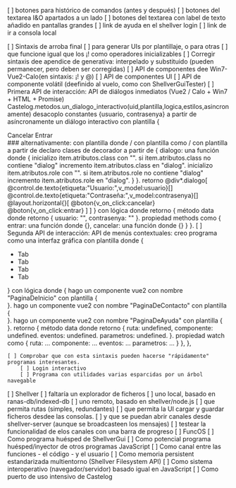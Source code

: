 [ ] botones para histórico de comandos (antes y después)
[ ] botones del textarea I&O apartados a un lado
[ ] botones del textarea con label de texto añadido en pantallas grandes
[ ] link de ayuda en el shellver login
[ ] link de ir a consola local


[ ] Sintaxis de arroba final
    [ ] para generar UIs por plantillaje, o para otras
    [ ] que funcione igual que los ¡! como operadores inicializables
[ ] Corregir sintaxis dee apendice de generativa: interpelado y substituido (pueden permanecer, pero deben ser corregidas)
[ ] API de componentes dee Win7-Vue2-Calo(en sintaxis: ¡! y @)
    [ ] API de componentes UI
    [ ] API de componente volátil (deefinido al vuelo, como con ShellverGuiTester)
    [ ] Primera API de interacción: API de diálogos inmediatos (Vue2 / Calo + Win7 + HTML + Promise)
    Castelog.metodos.un_dialogo_interactivo(uid,plantilla,logica,estilos,asincronamente)
    desacoplo constantes {usuario, contrasenya} a partir de asíncronamente un diálogo interactivo con plantilla {
        <div class="window" role="dialog">
            <ControlDeTexto etiqueta="Usuario:" v-model="usuario" />
            <ControlDeTexto etiqueta="Contraseña:" v-model="contrasenya" />
            <LayoutHorizontal>
                <Boton v-on:click="">Cancelar</Boton>
                <Boton v-on:click="">Entrar</Boton>
            </LayoutHorizontal>
        </div>
        ### alternativamente: con plantilla donde / con plantilla como / con plantilla a partir de
        declaro clases de decorador a partir de {
            dialogo: una función donde {
                inicializo item.atributos.class con "".
                si item.atributos.class no contiene "dialog" incremento item.atributos.class en "dialog".
                inicializo item.atributos.role con "".
                si item.atributos.role no contiene "dialog" incremento item.atributos.role en "dialog".
            }
        }.
        retorno @div*.dialogo[
            @control.de.texto{etiqueta:"Usuario:",v_model:usuario}[]
            @control.de.texto{etiqueta:"Contraseña:",v_model:contrasenya}[]
            @layout.horizontal{}[
                @boton{v_on_click:cancelar}
                @boton{v_on_click:entrar}
            ]
        ]
    } con lógica donde retorno {
        método data donde retorno {
            usuario: "",
            contrasenya: ""
        }.
        propiedad methods como {
            entrar: una función donde {},
            cancelar: una función donde {}
        }
    }.
    [ ] Segunda API de interacción: API de menús contextuales:
    creo programa como una interfaz gráfica con plantilla donde {
        <div>
            <div class="tabs_panel">
                <ul class="tabs">
                    <li class="tab">Tab</li>
                    <li class="tab">Tab</li>
                    <li class="tab">Tab</li>
                    <li class="tab">Tab</li>
                </ul>
            </div>
            <div class="tab_viewer">
                <div class="tab_box">
                    <component :is="componente" v-on="eventos" v-bind="parametros" />
                </div>
            </div>
        </div>
    } con lógica donde {
        hago un componente vue2 con nombre "PaginaDeInicio" con plantilla {<div></div>}.
        hago un componente vue2 con nombre "PaginaDeContacto" con plantilla {<div></div>}.
        hago un componente vue2 con nombre "PaginaDeAyuda" con plantilla {<div></div>}.
        retorno {
            método data donde retorno {
                ruta: undefined,
                componente: undefined.
                eventos: undefined.
                parametros: undefined.
            }.
            propiedad watch como {
                ruta: ...
                componente: ...
                eventos: ...
                parametros: ...
            }
        },
    },
    
    [ ] Comprobar que con esta sintaxis pueden hacerse "rápidamente" programas interesantes.
        [ ] Login interactivo
        [ ] Programa con utilidades varias esparcidas por un árbol navegable
[ ] Shellver
    [ ] faltaría un explorador de ficheros
        [ ] uno local, basado en ranas-db/indexed-db
        [ ] uno remoto, basado en shellver/node.js
        [ ] que permita rutas (simples, redundantes)
        [ ] que permita la UI cargar y guardar ficheros desdee las consolas.
        [ ] y que se puedan abrir canales  desde shellver-server (aunque se broadcasteen los mensajes)
        [ ] testear la funcionalidad de elos canales con una barra de progreso
[ ] FuncOS
    [ ] Como programa huésped de ShellverGui
    [ ] Como potencial programa huésped/inyector de otros programas JavaScript
    [ ] Como canal entre las funciones - el código - y el usuario
    [ ] Como memoria persistent estandarizada multientorno (Shellver Filesystem API)
    [ ] Como sistema interoperativo (navegador/servidor) basado igual en JavaScript
    [ ] Como puerto de uso intensivo de Castelog